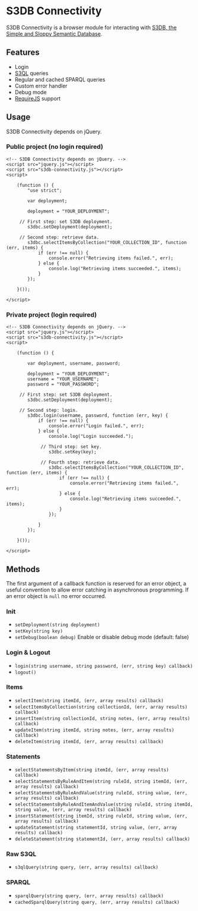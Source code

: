 S3DB Connectivity
===============

S3DB Connectivity is a browser module for interacting with [S3DB, the Simple and Sloppy Semantic Database](http://s3db.org).


Features
--------

* Login
* [S3QL](http://s3ql.org/) queries
* Regular and cached SPARQL queries
* Custom error handler
* Debug mode
* [RequireJS](http://requirejs.org/) support


Usage
-----

S3DB Connectivity depends on jQuery.

### Public project (no login required)

    <!-- S3DB Connectivity depends on jQuery. -->
    <script src="jquery.js"></script>
    <script src="s3db-connectivity.js"></script>
    <script>

        (function () {
            "use strict";

            var deployment;

            deployment = "YOUR_DEPLOYMENT";

         // First step: set S3DB deployment.
            s3dbc.setDeployment(deployment);

         // Second step: retrieve data.
            s3dbc.selectItemsByCollection("YOUR_COLLECTION_ID", function (err, items) {
                if (err !== null) {
                    console.error("Retrieving items failed.", err);
                } else {
                    console.log("Retrieving items succeeded.", items);
                }
            });

        }());

    </script>

### Private project (login required)

    <!-- S3DB Connectivity depends on jQuery. -->
    <script src="jquery.js"></script>
    <script src="s3db-connectivity.js"></script>
    <script>

        (function () {

            var deployment, username, password;

            deployment = "YOUR_DEPLOYMENT";
            username = "YOUR_USERNAME";
            password = "YOUR_PASSWORD";

         // First step: set S3DB deployment.
            s3dbc.setDeployment(deployment);

         // Second step: login.
            s3dbc.login(username, password, function (err, key) {
                if (err !== null) {
                    console.error("Login failed.", err);
                } else {
                    console.log("Login succeeded.");

                 // Third step: set key.
                    s3dbc.setKey(key);

                 // Fourth step: retrieve data.
                    s3dbc.selectItemsByCollection("YOUR_COLLECTION_ID", function (err, items) {
                        if (err !== null) {
                            console.error("Retrieving items failed.", err);
                        } else {
                            console.log("Retrieving items succeeded.", items);
                        }
                    });

                }
            });

        }());

    </script>


Methods
-------

The first argument of a callback function is reserved for an error object, a useful convention to allow error catching in asynchronous programming. If an error object is `null` no error occurred.

### Init

* `setDeployment(string deployment)`
* `setKey(string key)`
* `setDebug(boolean debug)` Enable or disable debug mode (default: false)

### Login & Logout

* `login(string username, string password, (err, string key) callback)`
* `logout()`

### Items

* `selectItem(string itemId, (err, array results) callback)`
* `selectItemsByCollection(string collectionId, (err, array results) callback)`
* `insertItem(string collectionId, string notes, (err, array results) callback)`
* `updateItem(string itemId, string notes, (err, array results) callback)`
* `deleteItem(string itemId, (err, array results) callback)`

### Statements

* `selectStatementsByItem(string itemId, (err, array results) callback)`
* `selectStatementsByRuleAndItem(string ruleId, string itemId, (err, array results) callback)`
* `selectStatementsByRuleAndValue(string ruleId, string value, (err, array results) callback)`
* `selectStatementsByRuleAndItemAndValue(string ruleId, string itemId, string value, (err, array results) callback)`
* `insertStatement(string itemId, string ruleId, string value, (err, array results) callback)`
* `updateStatement(string statementId, string value, (err, array results) callback)`
* `deleteStatement(string statementId, (err, array results) callback)`

### Raw S3QL

* `s3qlQuery(string query, (err, array results) callback)`

### SPARQL

* `sparqlQuery(string query, (err, array results) callback)`
* `cachedSparqlQuery(string query, (err, array results) callback)`

